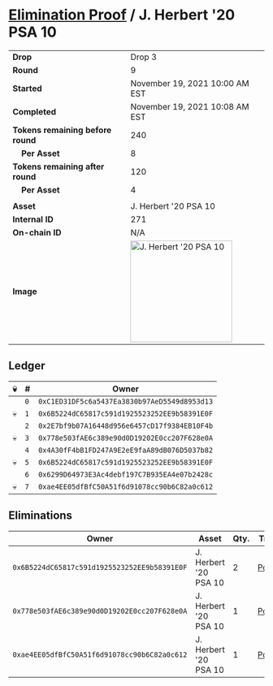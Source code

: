 # [Elimination Proof](./readme.md) / J. Herbert &#039;20 PSA 10

|||
|---|---|
| **Drop** | Drop 3 |
| **Round** | 9 |
| **Started** | November 19, 2021 10:00 AM EST |
| **Completed** | November 19, 2021 10:08 AM EST |
| **Tokens remaining before round** | 240 |
| **&nbsp;&nbsp;&nbsp;&nbsp;Per Asset** | 8 |
| **Tokens remaining after round** | 120 |
| **&nbsp;&nbsp;&nbsp;&nbsp;Per Asset** | 4 |
| | |
| **Asset** | J. Herbert &#039;20 PSA 10 |
| **Internal ID** | 271 |
| **On-chain ID** | N/A |
| **Image** | <img src="https://tcdn.blokpax.com/94d9199b-dc62-4c73-a8f7-c7f5f73a001b/6f344f393021c22059a758e96cca041377a70fed5bd683f652a93f905bbbc579.jpg" height="200" alt="J. Herbert &#039;20 PSA 10" /> |

## Ledger

| 💀 | # | Owner |
| --- | --- | --- |
|  | `0` | `0xC1ED31DF5c6a5437Ea3830b97AeD5549d8953d13` |
| 💀 | `1` | `0x6B5224dC65817c591d1925523252EE9b58391E0F` |
|  | `2` | `0x2E7bf9b07A16448d956e6457cD17f9384EB10F4b` |
| 💀 | `3` | `0x778e503fAE6c389e90d0D19202E0cc207F628e0A` |
|  | `4` | `0x4A30fF4bB1FD247A9E2eE9faA89dB076D5037b82` |
| 💀 | `5` | `0x6B5224dC65817c591d1925523252EE9b58391E0F` |
|  | `6` | `0x6299D64973E3Ac4debf197C7B935EA4e07b2428c` |
| 💀 | `7` | `0xae4EE05dfBfC50A51f6d91078cc90b6C82a0c612` |


## Eliminations

| Owner | Asset | Qty. | Transaction |
| --- | --- | --- | --- |
| `0x6B5224dC65817c591d1925523252EE9b58391E0F` | J. Herbert '20 PSA 10 | 2 | [Polygonscan](https://polygonscan.com/tx/0xb27a745feb94b85841766923f709bdc9e84a798095e328dc3c7c9523d7cf64a6) |
| `0x778e503fAE6c389e90d0D19202E0cc207F628e0A` | J. Herbert '20 PSA 10 | 1 | [Polygonscan](https://polygonscan.com/tx/0x0360166d6f346c9e1f9397af5b35f761fae869493bb62a7418931eb26cfec2c9) |
| `0xae4EE05dfBfC50A51f6d91078cc90b6C82a0c612` | J. Herbert '20 PSA 10 | 1 | [Polygonscan](https://polygonscan.com/tx/0xedfd643b4be7096c3eb1dada048314bb5df369208e642390fe8ec76a6c4f17a9) |
